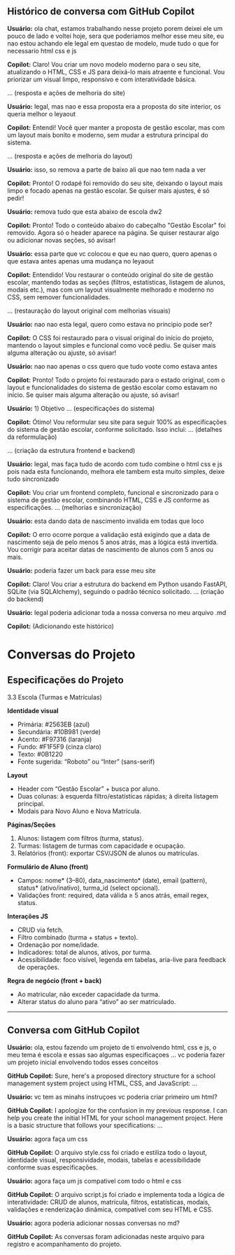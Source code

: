 ## Histórico de conversa com GitHub Copilot

**Usuário:** ola chat, estamos trabalhando nesse projeto porem deixei ele um pouco de lado e voltei hoje, sera que poderiamos melhor esse meu site, eu nao estou achando ele legal em questao de modelo, mude tudo o que for necessario html css e js

**Copilot:** Claro! Vou criar um novo modelo moderno para o seu site, atualizando o HTML, CSS e JS para deixá-lo mais atraente e funcional. Vou priorizar um visual limpo, responsivo e com interatividade básica.

... (resposta e ações de melhoria do site)

**Usuário:** legal, mas nao e essa proposta era a proposta do site interior, os queria melhor o leyaout

**Copilot:** Entendi! Você quer manter a proposta de gestão escolar, mas com um layout mais bonito e moderno, sem mudar a estrutura principal do sistema.

... (resposta e ações de melhoria do layout)

**Usuário:** isso, so remova a parte de baixo ali que nao tem nada a ver

**Copilot:** Pronto! O rodapé foi removido do seu site, deixando o layout mais limpo e focado apenas na gestão escolar. Se quiser mais ajustes, é só pedir!

**Usuário:** remova tudo que esta abaixo de escola dw2

**Copilot:** Pronto! Todo o conteúdo abaixo do cabeçalho "Gestão Escolar" foi removido. Agora só o header aparece na página. Se quiser restaurar algo ou adicionar novas seções, só avisar!

**Usuário:** essa parte que vc colocou e que eu nao quero, quero apenas o que estava antes apenas uma mudança no leyaout

**Copilot:** Entendido! Vou restaurar o conteúdo original do site de gestão escolar, mantendo todas as seções (filtros, estatísticas, listagem de alunos, modais etc.), mas com um layout visualmente melhorado e moderno no CSS, sem remover funcionalidades.

... (restauração do layout original com melhorias visuais)

**Usuário:** nao nao esta legal, quero como estava no principio pode ser?

**Copilot:** O CSS foi restaurado para o visual original do início do projeto, mantendo o layout simples e funcional como você pediu. Se quiser mais alguma alteração ou ajuste, só avisar!

**Usuário:** nao nao apenas o css quero que tudo voote como estava antes

**Copilot:** Pronto! Todo o projeto foi restaurado para o estado original, com o layout e funcionalidades do sistema de gestão escolar como estavam no início. Se quiser mais alguma alteração ou ajuste, só avisar!

**Usuário:** 1) Objetivo ... (especificações do sistema)

**Copilot:** Ótimo! Vou reformular seu site para seguir 100% as especificações do sistema de gestão escolar, conforme solicitado. Isso inclui: ... (detalhes da reformulação)

... (criação da estrutura frontend e backend)

**Usuário:** legal, mas faça tudo de acordo com tudo combine o html css e js pois nada esta funcionando, melhora ele tambem esta muito simples, deixe tudo sincronizado

**Copilot:** Vou criar um frontend completo, funcional e sincronizado para o sistema de gestão escolar, combinando HTML, CSS e JS conforme as especificações. ... (melhorias e sincronização)

**Usuário:** esta dando data de nascimento invalida em todas que loco

**Copilot:** O erro ocorre porque a validação está exigindo que a data de nascimento seja de pelo menos 5 anos atrás, mas a lógica está invertida. Vou corrigir para aceitar datas de nascimento de alunos com 5 anos ou mais.

**Usuário:** poderia fazer um back para esse meu site

**Copilot:** Claro! Vou criar a estrutura do backend em Python usando FastAPI, SQLite (via SQLAlchemy), seguindo o padrão técnico solicitado. ... (criação do backend)

**Usuário:** legal poderia adicionar toda a nossa  conversa no meu arquivo .md

**Copilot:** (Adicionando este histórico)
# Conversas do Projeto

## Especificações do Projeto

3.3 Escola (Turmas e Matrículas)

**Identidade visual**
- Primária: #2563EB (azul)
- Secundária: #10B981 (verde)
- Acento: #F97316 (laranja)
- Fundo: #F1F5F9 (cinza claro)
- Texto: #0B1220
- Fonte sugerida: “Roboto” ou “Inter” (sans-serif)

**Layout**
- Header com “Gestão Escolar” + busca por aluno.
- Duas colunas: à esquerda filtro/estatísticas rápidas; à direita listagem principal.
- Modais para Novo Aluno e Nova Matrícula.

**Páginas/Seções**
1. Alunos: listagem com filtros (turma, status).
2. Turmas: listagem de turmas com capacidade e ocupação.
3. Relatórios (front): exportar CSV/JSON de alunos ou matrículas.

**Formulário de Aluno (front)**
- Campos: nome* (3–80), data_nascimento* (date), email (pattern), status* (ativo/inativo), turma_id (select opcional).
- Validações front: required, data válida ≥ 5 anos atrás, email regex, status.

**Interações JS**
- CRUD via fetch.
- Filtro combinado (turma + status + texto).
- Ordenação por nome/idade.
- Indicadores: total de alunos, ativos, por turma.
- Acessibilidade: foco visível, legenda em tabelas, aria-live para feedback de operações.

**Regra de negócio (front + back)**
- Ao matricular, não exceder capacidade da turma.
- Alterar status do aluno para “ativo” ao ser matriculado.

---

## Conversa com GitHub Copilot

**Usuário:**
ola, estou fazendo um projeto de ti envolvendo html, css e js, o meu tema é escola e essas sao algumas especificaçoes ... vc poderia fazer um projeto inicial envolvendo todos esses conceitos

**GitHub Copilot:**
Sure, here's a proposed directory structure for a school management system project using HTML, CSS, and JavaScript: ...

**Usuário:**
vc tem as minahs instruçoes vc poderia criar primeiro um html?

**GitHub Copilot:**
I apologize for the confusion in my previous response. I can help you create the initial HTML for your school management project. Here is a basic structure that follows your specifications: ...

**Usuário:**
agora faça um css

**GitHub Copilot:**
O arquivo style.css foi criado e estiliza todo o layout, identidade visual, responsividade, modais, tabelas e acessibilidade conforme suas especificações.

**Usuário:**
agora faça um js compativel com todo o html e css

**GitHub Copilot:**
O arquivo script.js foi criado e implementa toda a lógica de interatividade: CRUD de alunos, matrícula, filtros, estatísticas, modais, validações e renderização dinâmica, compatível com seu HTML e CSS.

**Usuário:**
agora poderia adicionar nossas conversas no md?

**GitHub Copilot:**
As conversas foram adicionadas neste arquivo para registro e acompanhamento do projeto.
